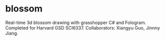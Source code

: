 # blossom
Real-time 3d blossom drawing with grasshopper C# and Fologram.
Completed for Harvard GSD SCI6337.
Collaborators: Xiangyu Guo, Jinnny Jiang.
